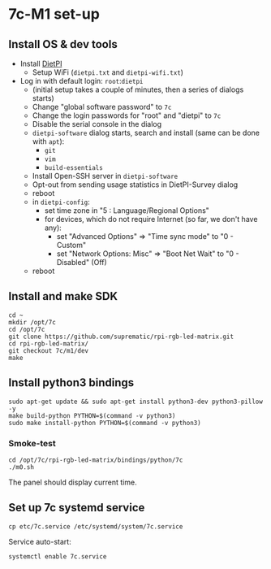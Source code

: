 # 7c-M1 set-up

## Install OS & dev tools

- Install [DietPI](https://dietpi.com/docs/install/)
    - Setup WiFi (`dietpi.txt` and `dietpi-wifi.txt`)    
- Log in with default login: `root`:`dietpi`
  - (initial setup takes a couple of minutes, then a series of dialogs starts)  
  - Change "global software password" to `7c`
  - Change the login passwords for "root" and "dietpi" to `7c`
  - Disable the serial console in the dialog
  - `dietpi-software` dialog starts, search and install (same can be done with `apt`):
    - `git`
    - `vim`
    - `build-essentials`
  - Install Open-SSH server in `dietpi-software`
  - Opt-out from sending usage statistics in DietPI-Survey dialog
  - reboot
  - in `dietpi-config`:    
    - set time zone in "5 : Language/Regional Options"
    - for devices, which do not require Internet (so far, we don't have any):
        - set "Advanced Options" => "Time sync mode" to "0 - Custom"
        - set "Network Options: Misc" => "Boot Net Wait" to "0 - Disabled" (Off)    
  - reboot    
    
## Install and make SDK

```shell
cd ~
mkdir /opt/7c
cd /opt/7c
git clone https://github.com/suprematic/rpi-rgb-led-matrix.git
cd rpi-rgb-led-matrix/
git checkout 7c/m1/dev
make
```

## Install python3 bindings

```shell
sudo apt-get update && sudo apt-get install python3-dev python3-pillow -y
make build-python PYTHON=$(command -v python3)
sudo make install-python PYTHON=$(command -v python3)
```


### Smoke-test

```shell
cd /opt/7c/rpi-rgb-led-matrix/bindings/python/7c
./m0.sh
```

The panel should display current time.

## Set up 7c systemd service

```shell
cp etc/7c.service /etc/systemd/system/7c.service
```

Service auto-start:
```shell
systemctl enable 7c.service
```